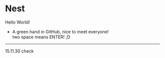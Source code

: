 # Nest
Hello World!
+ A green hand in GitHub, nice to meet everyone!  
two space means ENTER! ;D
----------
15.11.30	check
